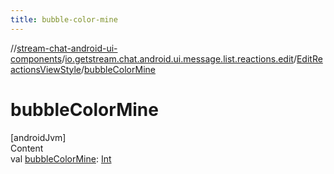 ```yaml
---
title: bubble-color-mine
---
```

//[stream-chat-android-ui-components](../../../index.md)/[io.getstream.chat.android.ui.message.list.reactions.edit](../index.md)/[EditReactionsViewStyle](index.md)/[bubbleColorMine](bubbleColorMine.md)



# bubbleColorMine  
[androidJvm]  
Content  
val [bubbleColorMine](bubbleColorMine.md): [Int](https://kotlinlang.org/api/latest/jvm/stdlib/kotlin/-int/index.html)  




